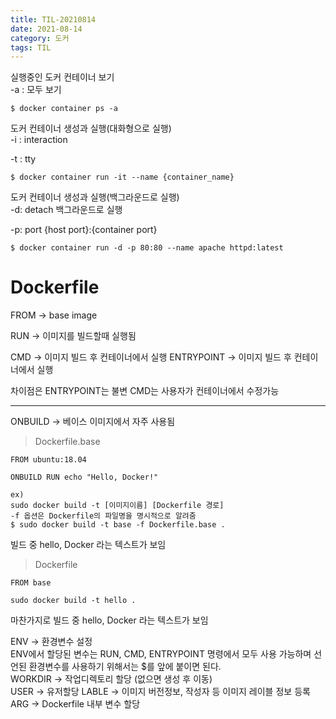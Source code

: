 ```yaml
---
title: TIL-20210814
date: 2021-08-14
category: 도커
tags: TIL
---
```


실행중인 도커 컨테이너 보기  
-a : 모두 보기

```shell
$ docker container ps -a
```

도커 컨테이너 생성과 실행(대화형으로 실행)  
-i : interaction

-t : tty

```
$ docker container run -it --name {container_name}
```

도커 컨테이너 생성과 실행(백그라운드로 실행)  
-d: detach 백그라운드로 실행

-p: port {host port}:{container port}

```
$ docker container run -d -p 80:80 --name apache httpd:latest
```

# Dockerfile

FROM -> base image

RUN -> 이미지를 빌드할때 실행됨

CMD -> 이미지 빌드 후 컨테이너에서 실행
ENTRYPOINT -> 이미지 빌드 후 컨테이너에서 실행

차이점은 ENTRYPOINT는 불변
CMD는 사용자가 컨테이너에서 수정가능

---

ONBUILD -> 베이스 이미지에서 자주 사용됨

> Dockerfile.base

```docker
FROM ubuntu:18.04

ONBUILD RUN echo "Hello, Docker!"
```

```shell
ex)
sudo docker build -t [이미지이름] [Dockerfile 경로]
-f 옵션은 Dockerfile의 파일명을 명시적으로 알려줌
$ sudo docker build -t base -f Dockerfile.base .
```

빌드 중 hello, Docker 라는 텍스트가 보임

> Dockerfile

```docker
FROM base
```

```shell
sudo docker build -t hello .
```

마찬가지로 빌드 중 hello, Docker 라는 텍스트가 보임

ENV -> 환경변수 설정  
ENV에서 할당된 변수는 RUN, CMD, ENTRYPOINT 명령에서 모두 사용 가능하며 선언된 환경변수를 사용하기 위해서는 $를 앞에 붙이면 된다.  
WORKDIR -> 작업디렉토리 할당 (없으면 생성 후 이동)  
USER -> 유저할당
LABLE -> 이미지 버전정보, 작성자 등 이미지 레이블 정보 등록  
ARG -> Dockerfile 내부 변수 할당
